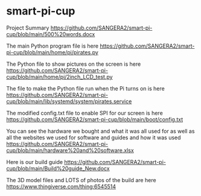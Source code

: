 # smart-pi-cup

Project Summary https://github.com/SANGERA2/smart-pi-cup/blob/main/500%20words.docx

The main Python program file is here https://github.com/SANGERA2/smart-pi-cup/blob/main/home/pi/pirates.py

The Python file to show pictures on the screen is here https://github.com/SANGERA2/smart-pi-cup/blob/main/home/pi/2inch_LCD_test.py

The file to make the Python file run when the Pi turns on is here https://github.com/SANGERA2/smart-pi-cup/blob/main/lib/systemd/system/pirates.service

The modified config.txt file to enable SPI for our screen is here https://github.com/SANGERA2/smart-pi-cup/blob/main/boot/config.txt

You can see the hardware we bought and what it was all used for as well as all the websites we used for software and guides and how it was used https://github.com/SANGERA2/smart-pi-cup/blob/main/hardware%20and%20software.xlsx

Here is our build guide https://github.com/SANGERA2/smart-pi-cup/blob/main/Build%20guide_New.docx

The 3D model files and LOTS of photos of the build are here https://www.thingiverse.com/thing:6545514
